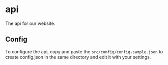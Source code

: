 # api
The api for our website.

## Config
To configure the api, copy and paste the `src/config/config-sample.json` to create config.json in the same directory and edit it with your settings.
